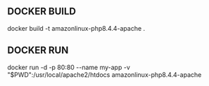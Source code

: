 ## DOCKER BUILD
docker build -t amazonlinux-php8.4.4-apache .
## DOCKER RUN
docker run -d -p 80:80 --name my-app -v "$PWD":/usr/local/apache2/htdocs amazonlinux-php8.4.4-apache
